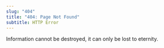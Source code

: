 ```yaml
---
slug: "404"
title: "404: Page Not Found"
subtitle: HTTP Error
---
```


Information cannot be destroyed, it can only be lost to eternity.

<!-- snip -->
